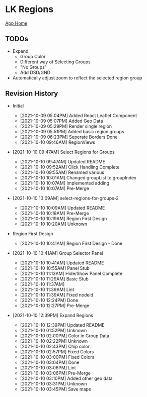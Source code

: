 # LK Regions

[App Home](https://nuuuwan.github.io/lk_regions)

## TODOs

* Expand
  * Group Color
  * Different way of Selecting Groups
  * "No Groups"
  * Add DSD/GND
* Automatically adjust zoom to reflect the selected region group

## Revision History

* Initial
  *  [2021-10-09 05:04PM] Added React Leaflet Component
  *  [2021-10-09 05:07PM] Added Geo Data
  *  [2021-10-09 05:29PM] Render single region
  *  [2021-10-09 05:51PM] Added basic region groups
  *  [2021-10-09 06:23PM] Seperate Borders Done
  *  [2021-10-10 09:46AM] RegionViews

* [2021-10-10 09:47AM] Select Regions for Groups
  *  [2021-10-10 09:47AM] Updated README
  *  [2021-10-10 09:52AM] Click Handling Complete
  *  [2021-10-10 09:55AM] Renamed various
  *  [2021-10-10 10:01AM] Changed groupList to groupIndex
  *  [2021-10-10 10:07AM] Implemented adding
  *  [2021-10-10 10:07AM] Pre-Merge

* [2021-10-10 10:09AM] select-regions-for-groups-2
  *  [2021-10-10 10:09AM] Updated README
  *  [2021-10-10 10:18AM] Pre-Merge
  *  [2021-10-10 10:19AM] Region First Design
  *  [2021-10-10 10:20AM] Unknown

* Region First Design
  *  [2021-10-10 10:41AM] Region First Design - Done

* [2021-10-10 10:41AM] Group Selector Panel
  *  [2021-10-10 10:41AM] Updated README
  *  [2021-10-10 10:55AM] Panel Stub
  *  [2021-10-10 11:13AM] Hide/Show Panel Complete
  *  [2021-10-10 11:29AM] Basic Stub
  *  [2021-10-10 11:37AM]
  *  [2021-10-10 11:39AM] Lint
  *  [2021-10-10 11:39AM] Fixed nodeid
  *  [2021-10-10 12:24PM] Done
  *  [2021-10-10 12:27PM] Pre-Merge
* [2021-10-10 12:39PM] Expand Regions
  *  [2021-10-10 12:39PM] Updated README
  *  [2021-10-10 01:52PM] Unknown
  *  [2021-10-10 02:00PM] Color in Group Data
  *  [2021-10-10 02:22PM] Unknown
  *  [2021-10-10 02:43PM] Chip color
  *  [2021-10-10 02:57PM] Fixed Colors
  *  [2021-10-10 03:00PM] Fixed Colors
  *  [2021-10-10 03:04PM] Done
  *  [2021-10-10 03:06PM] Lint
  *  [2021-10-10 03:06PM] Pre-Merge
  *  [2021-10-10 03:10PM] Added other geo data
  *  [2021-10-10 03:31PM] Unknown
  *  [2021-10-10 03:45PM] Save maps
